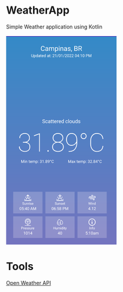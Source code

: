 # WeatherApp
Simple Weather application using Kotlin<br><br>
<img src="https://raw.githubusercontent.com/gabrieltobias/WeatherApp/main/app/src/main/res/drawable/layout.png" width="300">
# Tools
[Open Weather API](https://openweathermap.org/api)

